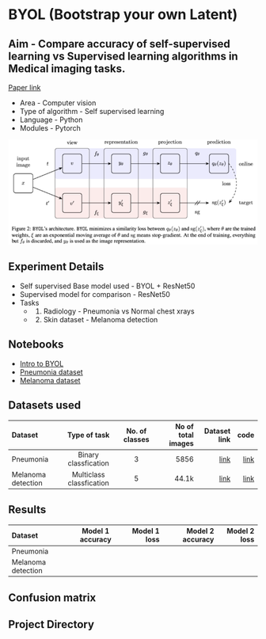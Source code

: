 # BYOL (Bootstrap your own Latent)

## Aim - Compare accuracy of self-supervised learning vs Supervised learning algorithms in Medical imaging tasks. 
[Paper link](https://arxiv.org/abs/2006.07733)


- Area - Computer vision
- Type of algorithm - Self supervised learning
- Language - Python
- Modules - Pytorch

![Architecture design](Images/BYOL_architecture.png)


## Experiment Details
- Self supervised Base model used  - BYOL + ResNet50
- Supervised model for comparison  - ResNet50
- Tasks
  - 1. Radiology - Pneumonia vs  Normal chest xrays
  - 2. Skin dataset - Melanoma detection

## Notebooks
- [Intro to BYOL](https://github.com/Amritpal-001/Paper_Implementations/edit/master/self_supervised/BYOL/BYOL_Understanding_model.ipynb)
- [Pneumonia dataset]()
- [Melanoma dataset]()

## Datasets used

| Dataset  | Type of task | No. of classes  | No of total images | Dataset link | code |
| :---         |     :---:      | :---:      |          ---: |   ---: |---: |
|  Pneumonia | Binary classfication  |3  | 5856 | [link](https://www.kaggle.com/paultimothymooney/chest-xray-pneumonia) |  [link]() |
|  Melanoma detection | Multiclass classfication  | 5  | 44.1k | [link](https://www.kaggle.com/cdeotte/jpeg-melanoma-192x192) |  [link]() |


## Results

| Dataset  | Model 1 accuracy | Model 1 loss | Model 2 accuracy | Model 2 loss | 
| :---         |     :---:      |          ---: |   ---: |          ---: |
|  Pneumonia |   |  | | |
|  Melanoma detection | |  | | |


## Confusion matrix


## Project Directory 


